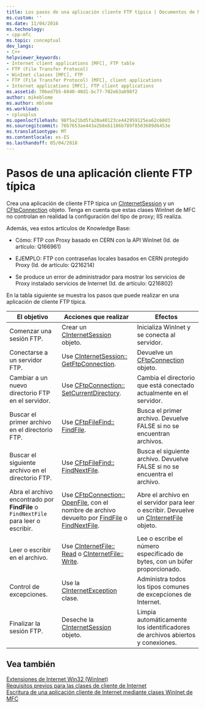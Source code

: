 ```yaml
---
title: Los pasos de una aplicación cliente FTP típica | Documentos de Microsoft
ms.custom: ''
ms.date: 11/04/2016
ms.technology:
- cpp-mfc
ms.topic: conceptual
dev_langs:
- C++
helpviewer_keywords:
- Internet client applications [MFC], FTP table
- FTP (File Transfer Protocol)
- WinInet classes [MFC], FTP
- FTP (File Transfer Protocol) [MFC], client applications
- Internet applications [MFC], FTP client applications
ms.assetid: 70bed7b5-6040-40d1-bc77-702e63a698f2
author: mikeblome
ms.author: mblome
ms.workload:
- cplusplus
ms.openlocfilehash: 98f5a21bd5fa20a40123ce442959125ea62c60d3
ms.sourcegitcommit: 76b7653ae443a2b8eb1186b789f8503609d6453e
ms.translationtype: MT
ms.contentlocale: es-ES
ms.lasthandoff: 05/04/2018
---
```

# <a name="steps-in-a-typical-ftp-client-application"></a>Pasos de una aplicación cliente FTP típica
Crea una aplicación de cliente FTP típica un [CInternetSession](../mfc/reference/cinternetsession-class.md) y un [CFtpConnection](../mfc/reference/cftpconnection-class.md) objeto. Tenga en cuenta que estas clases WinInet de MFC no controlan en realidad la configuración del tipo de proxy; IIS realiza.  
  
 Además, vea estos artículos de Knowledge Base:  
  
-   Cómo: FTP con Proxy basado en CERN con la API WinInet (Id. de artículo: Q166961)  
  
-   EJEMPLO: FTP con contraseñas locales basados en CERN protegido Proxy (Id. de artículo: Q216214)  
  
-   Se produce un error de administrador para mostrar los servicios de Proxy instalado servicios de Internet (Id. de artículo: Q216802)  
  
 En la tabla siguiente se muestra los pasos que puede realizar en una aplicación de cliente FTP típica.  
  
|El objetivo|Acciones que realizar|Efectos|  
|---------------|----------------------|-------------|  
|Comenzar una sesión FTP.|Crear un [CInternetSession](../mfc/reference/cinternetsession-class.md) objeto.|Inicializa WinInet y se conecta al servidor.|  
|Conectarse a un servidor FTP.|Use [CInternetSession:: GetFtpConnection](../mfc/reference/cinternetsession-class.md#getftpconnection).|Devuelve un [CFtpConnection](../mfc/reference/cftpconnection-class.md) objeto.|  
|Cambiar a un nuevo directorio FTP en el servidor.|Use [CFtpConnection:: SetCurrentDirectory](../mfc/reference/cftpconnection-class.md#setcurrentdirectory).|Cambia el directorio que está conectado actualmente en el servidor.|  
|Buscar el primer archivo en el directorio FTP.|Use [CFtpFileFind:: FindFile](../mfc/reference/cftpfilefind-class.md#findfile).|Busca el primer archivo. Devuelve FALSE si no se encuentran archivos.|  
|Buscar el siguiente archivo en el directorio FTP.|Use [CFtpFileFind:: FindNextFile](../mfc/reference/cftpfilefind-class.md#findnextfile).|Busca el siguiente archivo. Devuelve FALSE si no se encuentra el archivo.|  
|Abra el archivo encontrado por **FindFile** o `FindNextFile` para leer o escribir.|Use [CFtpConnection:: OpenFile](../mfc/reference/cftpconnection-class.md#openfile), con el nombre de archivo devuelto por [FindFile](../mfc/reference/cftpfilefind-class.md#findfile) o [FindNextFile](../mfc/reference/cftpfilefind-class.md#findnextfile).|Abre el archivo en el servidor para leer o escribir. Devuelve un [CInternetFile](../mfc/reference/cinternetfile-class.md) objeto.|  
|Leer o escribir en el archivo.|Use [CInternetFile:: Read](../mfc/reference/cinternetfile-class.md#read) o [CInternetFile:: Write](../mfc/reference/cinternetfile-class.md#write).|Lee o escribe el número especificado de bytes, con un búfer proporcionado.|  
|Control de excepciones.|Use la [CInternetException](../mfc/reference/cinternetexception-class.md) clase.|Administra todos los tipos comunes de excepciones de Internet.|  
|Finalizar la sesión FTP.|Deseche la [CInternetSession](../mfc/reference/cinternetsession-class.md) objeto.|Limpia automáticamente los identificadores de archivos abiertos y conexiones.|  
  
## <a name="see-also"></a>Vea también  
 [Extensiones de Internet Win32 (WinInet)](../mfc/win32-internet-extensions-wininet.md)   
 [Requisitos previos para las clases de cliente de Internet](../mfc/prerequisites-for-internet-client-classes.md)   
 [Escritura de una aplicación cliente de Internet mediante clases WinInet de MFC](../mfc/writing-an-internet-client-application-using-mfc-wininet-classes.md)
